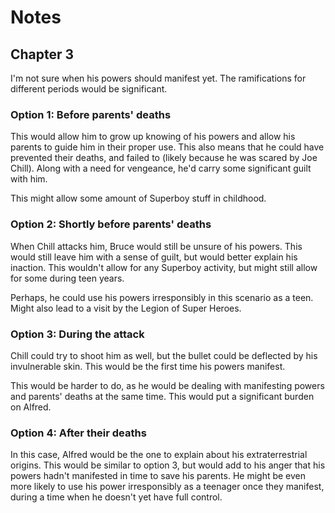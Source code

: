 # Notes

## Chapter 3

I'm not sure when his powers should manifest yet. The ramifications for
different periods would be significant.

### Option 1: Before parents' deaths

This would allow him to grow up knowing of his powers and allow his parents to
guide him in their proper use. This also means that he could have prevented
their deaths, and failed to (likely because he was scared by Joe Chill). Along
with a need for vengeance, he'd carry some significant guilt with him.

This might allow some amount of Superboy stuff in childhood.

### Option 2: Shortly before parents' deaths

When Chill attacks him, Bruce would still be unsure of his powers. This would
still leave him with a sense of guilt, but would better explain his
inaction. This wouldn't allow for any Superboy activity, but might still allow
for some during teen years.

Perhaps, he could use his powers irresponsibly in this scenario as a teen. Might
also lead to a visit by the Legion of Super Heroes.

### Option 3: During the attack

Chill could try to shoot him as well, but the bullet could be deflected by his
invulnerable skin. This would be the first time his powers manifest.

This would be harder to do, as he would be dealing with manifesting powers and
parents' deaths at the same time. This would put a significant burden on Alfred.

### Option 4: After their deaths

In this case, Alfred would be the one to explain about his extraterrestrial
origins. This would be similar to option 3, but would add to his anger that his
powers hadn't manifested in time to save his parents. He might be even more
likely to use his power irresponsibly as a teenager once they manifest, during a
time when he doesn't yet have full control.
